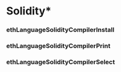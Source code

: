# Solidity*

### ethLanguageSolidityCompilerInstall

### ethLanguageSolidityCompilerPrint

### ethLanguageSolidityCompilerSelect


